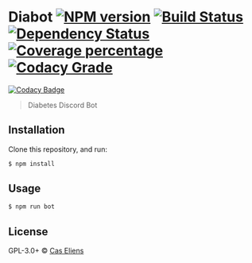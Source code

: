 # Diabot [![NPM version][npm-image]][npm-url] [![Build Status][travis-image]][travis-url] [![Dependency Status][daviddm-image]][daviddm-url] [![Coverage percentage][coveralls-image]][coveralls-url] [![Codacy Grade][codacy-image]][codacy-url]

[![Codacy Badge](https://api.codacy.com/project/badge/Grade/7eb5dded36de46638d4b306f96ddc5d4)](https://www.codacy.com/app/cascer1/diabot?utm_source=github.com&utm_medium=referral&utm_content=cascer1/diabot&utm_campaign=badger)

> Diabetes Discord Bot

## Installation

Clone this repository, and run:
```sh
$ npm install
```

## Usage

```js
$ npm run bot
```
## License

GPL-3.0+ © [Cas Eliens](https://github.com/cascer1)


[npm-image]: https://badge.fury.io/js/Diabot.svg
[npm-url]: https://npmjs.org/package/Diabot
[travis-image]: https://travis-ci.org/cascer1/Diabot.svg?branch=master
[travis-url]: https://travis-ci.org/cascer1/Diabot
[daviddm-image]: https://david-dm.org/cascer1/Diabot.svg?theme=shields.io
[daviddm-url]: https://david-dm.org/cascer1/Diabot
[coveralls-image]: https://coveralls.io/repos/cascer1/Diabot/badge.svg
[coveralls-url]: https://coveralls.io/r/cascer1/Diabot
[codacy-image]: https://api.codacy.com/project/badge/Grade/7eb5dded36de46638d4b306f96ddc5d4
[codacy-url]: https://www.codacy.com/app/cascer1/diabot?utm_source=github.com&amp;utm_medium=referral&amp;utm_content=cascer1/diabot&amp;utm_campaign=Badge_Grade